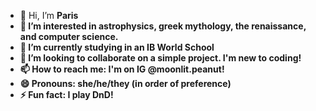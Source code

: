- 👋 Hi, I’m <b>Paris<b/>
- 👀 I’m interested in astrophysics, greek mythology, the renaissance, and computer science.
- 🌱 I’m currently studying in an IB World School
- 💞️ I’m looking to collaborate on a simple project. I'm new to coding!
- 📫 How to reach me: I'm on IG @moonlit.peanut!
- 😄 Pronouns: she/he/they (in order of preference)
- ⚡ Fun fact: I play DnD! 

<!---
pxrisaster/pxrisaster is a ✨ special ✨ repository because its `README.md` (this file) appears on your GitHub profile.
You can click the Preview link to take a look at your changes.
--->

